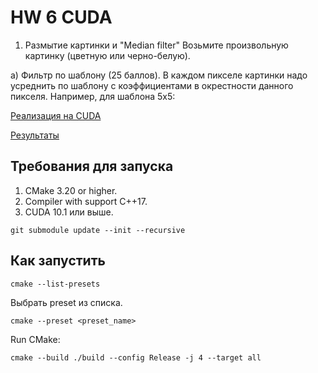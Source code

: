 # HW 6 CUDA

1. Размытие картинки и "Median filter"
Возьмите произвольную картинку (цветную или черно-белую).

а) Фильтр по шаблону (25 баллов). В каждом пикселе картинки надо усреднить по шаблону с коэффициентами в окрестности данного пикселя. Например, для шаблона 5x5:

[Реализация на CUDA](hw6/src/conv_kernel.cu)

[Результаты](image/conv.md)

## Требования для запуска

1. CMake 3.20 or higher.
2. Compiler with support C++17.
3. CUDA 10.1 или выше.

```
git submodule update --init --recursive
```

## Как запустить

```
cmake --list-presets
```

Выбрать preset из списка.

```
cmake --preset <preset_name>
```

Run CMake:
```
cmake --build ./build --config Release -j 4 --target all
```
